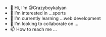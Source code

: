 - 👋 Hi, I’m @Crazyboykalyan
- 👀 I’m interested in ...sports
- 🌱 I’m currently learning ...web development
- 💞️ I’m looking to collaborate on ...
- 📫 How to reach me ...

<!---
Crazyboykalyan/Crazyboykalyan is a ✨ special ✨ repository because its `README.md` (this file) appears on your GitHub profile.
You can click the Preview link to take a look at your changes.
--->
